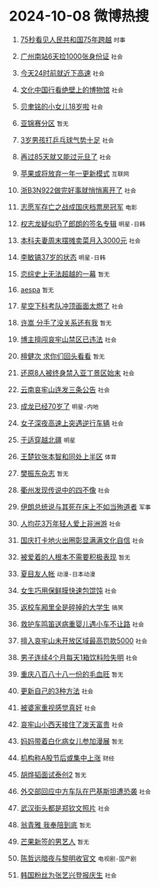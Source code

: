 # 2024-10-08 微博热搜 
1. [75秒看见人民共和国75年跨越](https://m.weibo.cn/search?containerid=100103type%3D1%26t%3D10%26q%3D%2375%E7%A7%92%E7%9C%8B%E8%A7%81%E4%BA%BA%E6%B0%91%E5%85%B1%E5%92%8C%E5%9B%BD75%E5%B9%B4%E8%B7%A8%E8%B6%8A%23&stream_entry_id=51&isnewpage=1&extparam=seat%3D1%26cate%3D10103%26q%3D%252375%25E7%25A7%2592%25E7%259C%258B%25E8%25A7%2581%25E4%25BA%25BA%25E6%25B0%2591%25E5%2585%25B1%25E5%2592%258C%25E5%259B%25BD75%25E5%25B9%25B4%25E8%25B7%25A8%25E8%25B6%258A%2523%26filter_type%3Drealtimehot%26dgr%3D0%26pos%3D0%26c_type%3D51%26stream_entry_id%3D51%26display_time%3D1728317120%26pre_seqid%3D172831712004801187032128) `时事` 

2. [广州南站6天捡1000张身份证](https://m.weibo.cn/search?containerid=100103type%3D1%26t%3D10%26q%3D%23%E5%B9%BF%E5%B7%9E%E5%8D%97%E7%AB%996%E5%A4%A9%E6%8D%A11000%E5%BC%A0%E8%BA%AB%E4%BB%BD%E8%AF%81%23&stream_entry_id=31&isnewpage=1&extparam=seat%3D1%26band_rank%3D1%26filter_type%3Drealtimehot%26pos%3D0%26realpos%3D1%26cate%3D5001%26q%3D%2523%25E5%25B9%25BF%25E5%25B7%259E%25E5%258D%2597%25E7%25AB%25996%25E5%25A4%25A9%25E6%258D%25A11000%25E5%25BC%25A0%25E8%25BA%25AB%25E4%25BB%25BD%25E8%25AF%2581%2523%26dgr%3D0%26stream_entry_id%3D31%26lcate%3D5001%26c_type%3D31%26flag%3D0%26display_time%3D1728317120%26pre_seqid%3D172831712004801187032128) `社会` 

3. [今天24时前就近下高速](https://m.weibo.cn/search?containerid=100103type%3D1%26t%3D10%26q%3D%23%E4%BB%8A%E5%A4%A924%E6%97%B6%E5%89%8D%E5%B0%B1%E8%BF%91%E4%B8%8B%E9%AB%98%E9%80%9F%23&stream_entry_id=31&isnewpage=1&extparam=seat%3D1%26band_rank%3D2%26filter_type%3Drealtimehot%26pos%3D1%26realpos%3D2%26cate%3D5001%26q%3D%2523%25E4%25BB%258A%25E5%25A4%25A924%25E6%2597%25B6%25E5%2589%258D%25E5%25B0%25B1%25E8%25BF%2591%25E4%25B8%258B%25E9%25AB%2598%25E9%2580%259F%2523%26dgr%3D0%26stream_entry_id%3D31%26lcate%3D5001%26c_type%3D31%26flag%3D0%26display_time%3D1728317120%26pre_seqid%3D172831712004801187032128) `社会` 

4. [文化中国行看绝壁上的博物馆](https://m.weibo.cn/search?containerid=100103type%3D1%26t%3D10%26q%3D%23%E6%96%87%E5%8C%96%E4%B8%AD%E5%9B%BD%E8%A1%8C%E7%9C%8B%E7%BB%9D%E5%A3%81%E4%B8%8A%E7%9A%84%E5%8D%9A%E7%89%A9%E9%A6%86%23&stream_entry_id=31&isnewpage=1&extparam=seat%3D1%26band_rank%3D3%26filter_type%3Drealtimehot%26pos%3D2%26realpos%3D3%26cate%3D5001%26q%3D%2523%25E6%2596%2587%25E5%258C%2596%25E4%25B8%25AD%25E5%259B%25BD%25E8%25A1%258C%25E7%259C%258B%25E7%25BB%259D%25E5%25A3%2581%25E4%25B8%258A%25E7%259A%2584%25E5%258D%259A%25E7%2589%25A9%25E9%25A6%2586%2523%26dgr%3D0%26stream_entry_id%3D31%26lcate%3D5001%26c_type%3D31%26flag%3D0%26display_time%3D1728317120%26pre_seqid%3D172831712004801187032128) `社会` 

5. [贝聿铭的小女儿18岁啦](https://m.weibo.cn/search?containerid=100103type%3D1%26t%3D10%26q%3D%23%E8%B4%9D%E8%81%BF%E9%93%AD%E7%9A%84%E5%B0%8F%E5%A5%B3%E5%84%BF18%E5%B2%81%E5%95%A6%23&stream_entry_id=31&isnewpage=1&extparam=seat%3D1%26band_rank%3D4%26filter_type%3Drealtimehot%26pos%3D3%26realpos%3D4%26cate%3D5001%26q%3D%2523%25E8%25B4%259D%25E8%2581%25BF%25E9%2593%25AD%25E7%259A%2584%25E5%25B0%258F%25E5%25A5%25B3%25E5%2584%25BF18%25E5%25B2%2581%25E5%2595%25A6%2523%26dgr%3D0%26stream_entry_id%3D31%26lcate%3D5001%26c_type%3D31%26flag%3D0%26display_time%3D1728317120%26pre_seqid%3D172831712004801187032128) `社会` 

6. [亚锦赛分区](https://m.weibo.cn/search?containerid=100103type%3D1%26t%3D10%26q%3D%E4%BA%9A%E9%94%A6%E8%B5%9B%E5%88%86%E5%8C%BA&stream_entry_id=31&isnewpage=1&extparam=seat%3D1%26band_rank%3D5%26filter_type%3Drealtimehot%26pos%3D4%26realpos%3D5%26cate%3D5001%26q%3D%25E4%25BA%259A%25E9%2594%25A6%25E8%25B5%259B%25E5%2588%2586%25E5%258C%25BA%26dgr%3D0%26stream_entry_id%3D31%26lcate%3D5001%26c_type%3D31%26flag%3D0%26display_time%3D1728317120%26pre_seqid%3D172831712004801187032128) `暂无` 

7. [3岁男孩打乒乓球气势十足](https://m.weibo.cn/search?containerid=100103type%3D1%26t%3D10%26q%3D%233%E5%B2%81%E7%94%B7%E5%AD%A9%E6%89%93%E4%B9%92%E4%B9%93%E7%90%83%E6%B0%94%E5%8A%BF%E5%8D%81%E8%B6%B3%23&stream_entry_id=31&isnewpage=1&extparam=seat%3D1%26band_rank%3D6%26filter_type%3Drealtimehot%26pos%3D5%26realpos%3D6%26cate%3D5001%26q%3D%25233%25E5%25B2%2581%25E7%2594%25B7%25E5%25AD%25A9%25E6%2589%2593%25E4%25B9%2592%25E4%25B9%2593%25E7%2590%2583%25E6%25B0%2594%25E5%258A%25BF%25E5%258D%2581%25E8%25B6%25B3%2523%26dgr%3D0%26stream_entry_id%3D31%26lcate%3D5001%26c_type%3D31%26flag%3D0%26display_time%3D1728317120%26pre_seqid%3D172831712004801187032128) `社会` 

8. [再过85天就又能过元旦了](https://m.weibo.cn/search?containerid=100103type%3D1%26t%3D10%26q%3D%23%E5%86%8D%E8%BF%8785%E5%A4%A9%E5%B0%B1%E5%8F%88%E8%83%BD%E8%BF%87%E5%85%83%E6%97%A6%E4%BA%86%23&stream_entry_id=31&isnewpage=1&extparam=seat%3D1%26band_rank%3D7%26filter_type%3Drealtimehot%26pos%3D6%26realpos%3D7%26cate%3D5001%26q%3D%2523%25E5%2586%258D%25E8%25BF%258785%25E5%25A4%25A9%25E5%25B0%25B1%25E5%258F%2588%25E8%2583%25BD%25E8%25BF%2587%25E5%2585%2583%25E6%2597%25A6%25E4%25BA%2586%2523%26dgr%3D0%26stream_entry_id%3D31%26lcate%3D5001%26c_type%3D31%26flag%3D0%26display_time%3D1728317120%26pre_seqid%3D172831712004801187032128) `社会` 

9. [苹果或将放弃一年一更新模式](https://m.weibo.cn/search?containerid=100103type%3D1%26t%3D10%26q%3D%23%E8%8B%B9%E6%9E%9C%E6%88%96%E5%B0%86%E6%94%BE%E5%BC%83%E4%B8%80%E5%B9%B4%E4%B8%80%E6%9B%B4%E6%96%B0%E6%A8%A1%E5%BC%8F%23&stream_entry_id=31&isnewpage=1&extparam=seat%3D1%26band_rank%3D8%26filter_type%3Drealtimehot%26pos%3D7%26realpos%3D8%26cate%3D5001%26q%3D%2523%25E8%258B%25B9%25E6%259E%259C%25E6%2588%2596%25E5%25B0%2586%25E6%2594%25BE%25E5%25BC%2583%25E4%25B8%2580%25E5%25B9%25B4%25E4%25B8%2580%25E6%259B%25B4%25E6%2596%25B0%25E6%25A8%25A1%25E5%25BC%258F%2523%26dgr%3D0%26stream_entry_id%3D31%26lcate%3D5001%26c_type%3D31%26flag%3D0%26display_time%3D1728317120%26pre_seqid%3D172831712004801187032128) `互联网` 

10. [浙B3N922做完好事就悄悄离开了](https://m.weibo.cn/search?containerid=100103type%3D1%26t%3D10%26q%3D%23%E6%B5%99B3N922%E5%81%9A%E5%AE%8C%E5%A5%BD%E4%BA%8B%E5%B0%B1%E6%82%84%E6%82%84%E7%A6%BB%E5%BC%80%E4%BA%86%23&stream_entry_id=31&isnewpage=1&extparam=seat%3D1%26band_rank%3D9%26filter_type%3Drealtimehot%26pos%3D8%26realpos%3D9%26cate%3D5001%26q%3D%2523%25E6%25B5%2599B3N922%25E5%2581%259A%25E5%25AE%258C%25E5%25A5%25BD%25E4%25BA%258B%25E5%25B0%25B1%25E6%2582%2584%25E6%2582%2584%25E7%25A6%25BB%25E5%25BC%2580%25E4%25BA%2586%2523%26dgr%3D0%26stream_entry_id%3D31%26lcate%3D5001%26c_type%3D31%26flag%3D32768%26display_time%3D1728317120%26pre_seqid%3D172831712004801187032128) `社会` 

11. [志愿军存亡之战成国庆档票房冠军](https://m.weibo.cn/search?containerid=100103type%3D1%26t%3D10%26q%3D%23%E5%BF%97%E6%84%BF%E5%86%9B%E5%AD%98%E4%BA%A1%E4%B9%8B%E6%88%98%E6%88%90%E5%9B%BD%E5%BA%86%E6%A1%A3%E7%A5%A8%E6%88%BF%E5%86%A0%E5%86%9B%23&stream_entry_id=31&isnewpage=1&extparam=seat%3D1%26band_rank%3D10%26filter_type%3Drealtimehot%26pos%3D9%26realpos%3D10%26cate%3D5001%26q%3D%2523%25E5%25BF%2597%25E6%2584%25BF%25E5%2586%259B%25E5%25AD%2598%25E4%25BA%25A1%25E4%25B9%258B%25E6%2588%2598%25E6%2588%2590%25E5%259B%25BD%25E5%25BA%2586%25E6%25A1%25A3%25E7%25A5%25A8%25E6%2588%25BF%25E5%2586%25A0%25E5%2586%259B%2523%26dgr%3D0%26stream_entry_id%3D31%26lcate%3D5001%26c_type%3D31%26flag%3D0%26display_time%3D1728317120%26pre_seqid%3D172831712004801187032128) `电影` 

12. [权志龙疑似扔了郎朗的签名专辑](https://m.weibo.cn/search?containerid=100103type%3D1%26t%3D10%26q%3D%23%E6%9D%83%E5%BF%97%E9%BE%99%E7%96%91%E4%BC%BC%E6%89%94%E4%BA%86%E9%83%8E%E6%9C%97%E7%9A%84%E7%AD%BE%E5%90%8D%E4%B8%93%E8%BE%91%23&stream_entry_id=31&isnewpage=1&extparam=seat%3D1%26band_rank%3D11%26filter_type%3Drealtimehot%26pos%3D10%26realpos%3D11%26cate%3D5001%26q%3D%2523%25E6%259D%2583%25E5%25BF%2597%25E9%25BE%2599%25E7%2596%2591%25E4%25BC%25BC%25E6%2589%2594%25E4%25BA%2586%25E9%2583%258E%25E6%259C%2597%25E7%259A%2584%25E7%25AD%25BE%25E5%2590%258D%25E4%25B8%2593%25E8%25BE%2591%2523%26dgr%3D0%26stream_entry_id%3D31%26lcate%3D5001%26c_type%3D31%26flag%3D2%26display_time%3D1728317120%26pre_seqid%3D172831712004801187032128) `明星-日韩` 

13. [本科夫妻周末摆摊卖菜月入3000元](https://m.weibo.cn/search?containerid=100103type%3D1%26t%3D10%26q%3D%23%E6%9C%AC%E7%A7%91%E5%A4%AB%E5%A6%BB%E5%91%A8%E6%9C%AB%E6%91%86%E6%91%8A%E5%8D%96%E8%8F%9C%E6%9C%88%E5%85%A53000%E5%85%83%23&stream_entry_id=31&isnewpage=1&extparam=seat%3D1%26band_rank%3D12%26filter_type%3Drealtimehot%26pos%3D11%26realpos%3D12%26cate%3D5001%26q%3D%2523%25E6%259C%25AC%25E7%25A7%2591%25E5%25A4%25AB%25E5%25A6%25BB%25E5%2591%25A8%25E6%259C%25AB%25E6%2591%2586%25E6%2591%258A%25E5%258D%2596%25E8%258F%259C%25E6%259C%2588%25E5%2585%25A53000%25E5%2585%2583%2523%26dgr%3D0%26stream_entry_id%3D31%26lcate%3D5001%26c_type%3D31%26flag%3D32768%26display_time%3D1728317120%26pre_seqid%3D172831712004801187032128) `社会` 

14. [李敏镐37岁的状态](https://m.weibo.cn/search?containerid=100103type%3D1%26t%3D10%26q%3D%23%E6%9D%8E%E6%95%8F%E9%95%9037%E5%B2%81%E7%9A%84%E7%8A%B6%E6%80%81%23&stream_entry_id=31&isnewpage=1&extparam=seat%3D1%26band_rank%3D13%26filter_type%3Drealtimehot%26pos%3D12%26realpos%3D13%26cate%3D5001%26q%3D%2523%25E6%259D%258E%25E6%2595%258F%25E9%2595%259037%25E5%25B2%2581%25E7%259A%2584%25E7%258A%25B6%25E6%2580%2581%2523%26dgr%3D0%26stream_entry_id%3D31%26lcate%3D5001%26c_type%3D31%26flag%3D2%26display_time%3D1728317120%26pre_seqid%3D172831712004801187032128) `明星-日韩` 

15. [恋综史上无法超越的一幕](https://m.weibo.cn/search?containerid=100103type%3D1%26t%3D10%26q%3D%E6%81%8B%E7%BB%BC%E5%8F%B2%E4%B8%8A%E6%97%A0%E6%B3%95%E8%B6%85%E8%B6%8A%E7%9A%84%E4%B8%80%E5%B9%95&stream_entry_id=31&isnewpage=1&extparam=seat%3D1%26band_rank%3D14%26filter_type%3Drealtimehot%26pos%3D13%26realpos%3D14%26cate%3D5001%26q%3D%25E6%2581%258B%25E7%25BB%25BC%25E5%258F%25B2%25E4%25B8%258A%25E6%2597%25A0%25E6%25B3%2595%25E8%25B6%2585%25E8%25B6%258A%25E7%259A%2584%25E4%25B8%2580%25E5%25B9%2595%26dgr%3D0%26stream_entry_id%3D31%26lcate%3D5001%26c_type%3D31%26flag%3D2%26display_time%3D1728317120%26pre_seqid%3D172831712004801187032128) `暂无` 

16. [aespa](https://m.weibo.cn/search?containerid=100103type%3D1%26t%3D10%26q%3Daespa&stream_entry_id=31&isnewpage=1&extparam=seat%3D1%26band_rank%3D15%26filter_type%3Drealtimehot%26pos%3D14%26realpos%3D15%26cate%3D5001%26q%3Daespa%26dgr%3D0%26stream_entry_id%3D31%26lcate%3D5001%26c_type%3D31%26flag%3D1%26display_time%3D1728317120%26pre_seqid%3D172831712004801187032128) `暂无` 

17. [星空下科考队冲顶画面太燃了](https://m.weibo.cn/search?containerid=100103type%3D1%26t%3D10%26q%3D%23%E6%98%9F%E7%A9%BA%E4%B8%8B%E7%A7%91%E8%80%83%E9%98%9F%E5%86%B2%E9%A1%B6%E7%94%BB%E9%9D%A2%E5%A4%AA%E7%87%83%E4%BA%86%23&stream_entry_id=31&isnewpage=1&extparam=seat%3D1%26band_rank%3D16%26filter_type%3Drealtimehot%26pos%3D15%26realpos%3D16%26cate%3D5001%26q%3D%2523%25E6%2598%259F%25E7%25A9%25BA%25E4%25B8%258B%25E7%25A7%2591%25E8%2580%2583%25E9%2598%259F%25E5%2586%25B2%25E9%25A1%25B6%25E7%2594%25BB%25E9%259D%25A2%25E5%25A4%25AA%25E7%2587%2583%25E4%25BA%2586%2523%26dgr%3D0%26stream_entry_id%3D31%26lcate%3D5001%26c_type%3D31%26flag%3D1%26display_time%3D1728317120%26pre_seqid%3D172831712004801187032128) `社会` 

18. [许嵩 分手了没关系还有我](https://m.weibo.cn/search?containerid=100103type%3D1%26t%3D10%26q%3D%E8%AE%B8%E5%B5%A9+%E5%88%86%E6%89%8B%E4%BA%86%E6%B2%A1%E5%85%B3%E7%B3%BB%E8%BF%98%E6%9C%89%E6%88%91&stream_entry_id=31&isnewpage=1&extparam=seat%3D1%26band_rank%3D17%26filter_type%3Drealtimehot%26pos%3D16%26realpos%3D17%26cate%3D5001%26q%3D%25E8%25AE%25B8%25E5%25B5%25A9%2520%25E5%2588%2586%25E6%2589%258B%25E4%25BA%2586%25E6%25B2%25A1%25E5%2585%25B3%25E7%25B3%25BB%25E8%25BF%2598%25E6%259C%2589%25E6%2588%2591%26dgr%3D0%26stream_entry_id%3D31%26lcate%3D5001%26c_type%3D31%26flag%3D2%26display_time%3D1728317120%26pre_seqid%3D172831712004801187032128) `暂无` 

19. [博主擅闯哀牢山禁区已违法](https://m.weibo.cn/search?containerid=100103type%3D1%26t%3D10%26q%3D%23%E5%8D%9A%E4%B8%BB%E6%93%85%E9%97%AF%E5%93%80%E7%89%A2%E5%B1%B1%E7%A6%81%E5%8C%BA%E5%B7%B2%E8%BF%9D%E6%B3%95%23&stream_entry_id=31&isnewpage=1&extparam=seat%3D1%26band_rank%3D18%26filter_type%3Drealtimehot%26pos%3D17%26realpos%3D18%26cate%3D5001%26q%3D%2523%25E5%258D%259A%25E4%25B8%25BB%25E6%2593%2585%25E9%2597%25AF%25E5%2593%2580%25E7%2589%25A2%25E5%25B1%25B1%25E7%25A6%2581%25E5%258C%25BA%25E5%25B7%25B2%25E8%25BF%259D%25E6%25B3%2595%2523%26dgr%3D0%26stream_entry_id%3D31%26lcate%3D5001%26c_type%3D31%26flag%3D2%26display_time%3D1728317120%26pre_seqid%3D172831712004801187032128) `社会` 

20. [檀健次 求你们回头看看](https://m.weibo.cn/search?containerid=100103type%3D1%26t%3D10%26q%3D%E6%AA%80%E5%81%A5%E6%AC%A1+%E6%B1%82%E4%BD%A0%E4%BB%AC%E5%9B%9E%E5%A4%B4%E7%9C%8B%E7%9C%8B&stream_entry_id=31&isnewpage=1&extparam=seat%3D1%26band_rank%3D19%26filter_type%3Drealtimehot%26pos%3D18%26realpos%3D19%26cate%3D5001%26q%3D%25E6%25AA%2580%25E5%2581%25A5%25E6%25AC%25A1%2520%25E6%25B1%2582%25E4%25BD%25A0%25E4%25BB%25AC%25E5%259B%259E%25E5%25A4%25B4%25E7%259C%258B%25E7%259C%258B%26dgr%3D0%26stream_entry_id%3D31%26lcate%3D5001%26c_type%3D31%26flag%3D1%26display_time%3D1728317120%26pre_seqid%3D172831712004801187032128) `暂无` 

21. [还原8人被终身禁入亚丁景区始末](https://m.weibo.cn/search?containerid=100103type%3D1%26t%3D10%26q%3D%23%E8%BF%98%E5%8E%9F8%E4%BA%BA%E8%A2%AB%E7%BB%88%E8%BA%AB%E7%A6%81%E5%85%A5%E4%BA%9A%E4%B8%81%E6%99%AF%E5%8C%BA%E5%A7%8B%E6%9C%AB%23&stream_entry_id=31&isnewpage=1&extparam=seat%3D1%26band_rank%3D20%26filter_type%3Drealtimehot%26pos%3D19%26realpos%3D20%26cate%3D5001%26q%3D%2523%25E8%25BF%2598%25E5%258E%259F8%25E4%25BA%25BA%25E8%25A2%25AB%25E7%25BB%2588%25E8%25BA%25AB%25E7%25A6%2581%25E5%2585%25A5%25E4%25BA%259A%25E4%25B8%2581%25E6%2599%25AF%25E5%258C%25BA%25E5%25A7%258B%25E6%259C%25AB%2523%26dgr%3D0%26stream_entry_id%3D31%26lcate%3D5001%26c_type%3D31%26flag%3D0%26display_time%3D1728317120%26pre_seqid%3D172831712004801187032128) `社会` 

22. [云南哀牢山连发三条公告](https://m.weibo.cn/search?containerid=100103type%3D1%26t%3D10%26q%3D%23%E4%BA%91%E5%8D%97%E5%93%80%E7%89%A2%E5%B1%B1%E8%BF%9E%E5%8F%91%E4%B8%89%E6%9D%A1%E5%85%AC%E5%91%8A%23&stream_entry_id=31&isnewpage=1&extparam=seat%3D1%26band_rank%3D21%26filter_type%3Drealtimehot%26pos%3D20%26realpos%3D21%26cate%3D5001%26q%3D%2523%25E4%25BA%2591%25E5%258D%2597%25E5%2593%2580%25E7%2589%25A2%25E5%25B1%25B1%25E8%25BF%259E%25E5%258F%2591%25E4%25B8%2589%25E6%259D%25A1%25E5%2585%25AC%25E5%2591%258A%2523%26dgr%3D0%26stream_entry_id%3D31%26lcate%3D5001%26c_type%3D31%26flag%3D2%26display_time%3D1728317120%26pre_seqid%3D172831712004801187032128) `社会` 

23. [成龙已经70岁了](https://m.weibo.cn/search?containerid=100103type%3D1%26t%3D10%26q%3D%23%E6%88%90%E9%BE%99%E5%B7%B2%E7%BB%8F70%E5%B2%81%E4%BA%86%23&stream_entry_id=31&isnewpage=1&extparam=seat%3D1%26band_rank%3D22%26filter_type%3Drealtimehot%26pos%3D21%26realpos%3D22%26cate%3D5001%26q%3D%2523%25E6%2588%2590%25E9%25BE%2599%25E5%25B7%25B2%25E7%25BB%258F70%25E5%25B2%2581%25E4%25BA%2586%2523%26dgr%3D0%26stream_entry_id%3D31%26lcate%3D5001%26c_type%3D31%26flag%3D0%26display_time%3D1728317120%26pre_seqid%3D172831712004801187032128) `明星-内地` 

24. [女子深夜高速上突遇逆行车辆](https://m.weibo.cn/search?containerid=100103type%3D1%26t%3D10%26q%3D%23%E5%A5%B3%E5%AD%90%E6%B7%B1%E5%A4%9C%E9%AB%98%E9%80%9F%E4%B8%8A%E7%AA%81%E9%81%87%E9%80%86%E8%A1%8C%E8%BD%A6%E8%BE%86%23&stream_entry_id=31&isnewpage=1&extparam=seat%3D1%26band_rank%3D23%26filter_type%3Drealtimehot%26pos%3D22%26realpos%3D23%26cate%3D5001%26q%3D%2523%25E5%25A5%25B3%25E5%25AD%2590%25E6%25B7%25B1%25E5%25A4%259C%25E9%25AB%2598%25E9%2580%259F%25E4%25B8%258A%25E7%25AA%2581%25E9%2581%2587%25E9%2580%2586%25E8%25A1%258C%25E8%25BD%25A6%25E8%25BE%2586%2523%26dgr%3D0%26stream_entry_id%3D31%26lcate%3D5001%26c_type%3D31%26flag%3D1%26display_time%3D1728317120%26pre_seqid%3D172831712004801187032128) `社会` 

25. [于适穿越北疆](https://m.weibo.cn/search?containerid=100103type%3D1%26t%3D10%26q%3D%23%E4%BA%8E%E9%80%82%E7%A9%BF%E8%B6%8A%E5%8C%97%E7%96%86%23&stream_entry_id=31&isnewpage=1&extparam=seat%3D1%26band_rank%3D24%26filter_type%3Drealtimehot%26pos%3D23%26realpos%3D24%26cate%3D5001%26q%3D%2523%25E4%25BA%258E%25E9%2580%2582%25E7%25A9%25BF%25E8%25B6%258A%25E5%258C%2597%25E7%2596%2586%2523%26dgr%3D0%26stream_entry_id%3D31%26lcate%3D5001%26c_type%3D31%26flag%3D1%26display_time%3D1728317120%26pre_seqid%3D172831712004801187032128) `明星` 

26. [王楚钦张本智和同处上半区](https://m.weibo.cn/search?containerid=100103type%3D1%26t%3D10%26q%3D%23%E7%8E%8B%E6%A5%9A%E9%92%A6%E5%BC%A0%E6%9C%AC%E6%99%BA%E5%92%8C%E5%90%8C%E5%A4%84%E4%B8%8A%E5%8D%8A%E5%8C%BA%23&stream_entry_id=31&isnewpage=1&extparam=seat%3D1%26band_rank%3D25%26filter_type%3Drealtimehot%26pos%3D24%26realpos%3D25%26cate%3D5001%26q%3D%2523%25E7%258E%258B%25E6%25A5%259A%25E9%2592%25A6%25E5%25BC%25A0%25E6%259C%25AC%25E6%2599%25BA%25E5%2592%258C%25E5%2590%258C%25E5%25A4%2584%25E4%25B8%258A%25E5%258D%258A%25E5%258C%25BA%2523%26dgr%3D0%26stream_entry_id%3D31%26lcate%3D5001%26c_type%3D31%26flag%3D0%26display_time%3D1728317120%26pre_seqid%3D172831712004801187032128) `体育` 

27. [樊振东杂志](https://m.weibo.cn/search?containerid=100103type%3D1%26t%3D10%26q%3D%E6%A8%8A%E6%8C%AF%E4%B8%9C%E6%9D%82%E5%BF%97&stream_entry_id=31&isnewpage=1&extparam=seat%3D1%26band_rank%3D26%26filter_type%3Drealtimehot%26pos%3D25%26realpos%3D26%26cate%3D5001%26q%3D%25E6%25A8%258A%25E6%258C%25AF%25E4%25B8%259C%25E6%259D%2582%25E5%25BF%2597%26dgr%3D0%26stream_entry_id%3D31%26lcate%3D5001%26c_type%3D31%26flag%3D0%26display_time%3D1728317120%26pre_seqid%3D172831712004801187032128) `暂无` 

28. [衢州发现传说中的四不像](https://m.weibo.cn/search?containerid=100103type%3D1%26t%3D10%26q%3D%23%E8%A1%A2%E5%B7%9E%E5%8F%91%E7%8E%B0%E4%BC%A0%E8%AF%B4%E4%B8%AD%E7%9A%84%E5%9B%9B%E4%B8%8D%E5%83%8F%23&stream_entry_id=31&isnewpage=1&extparam=seat%3D1%26band_rank%3D27%26filter_type%3Drealtimehot%26pos%3D26%26realpos%3D27%26cate%3D5001%26q%3D%2523%25E8%25A1%25A2%25E5%25B7%259E%25E5%258F%2591%25E7%258E%25B0%25E4%25BC%25A0%25E8%25AF%25B4%25E4%25B8%25AD%25E7%259A%2584%25E5%259B%259B%25E4%25B8%258D%25E5%2583%258F%2523%26dgr%3D0%26stream_entry_id%3D31%26lcate%3D5001%26c_type%3D31%26flag%3D0%26display_time%3D1728317120%26pre_seqid%3D172831712004801187032128) `社会` 

29. [伊朗总统说与其死在床上不如当殉道者](https://m.weibo.cn/search?containerid=100103type%3D1%26t%3D10%26q%3D%23%E4%BC%8A%E6%9C%97%E6%80%BB%E7%BB%9F%E8%AF%B4%E4%B8%8E%E5%85%B6%E6%AD%BB%E5%9C%A8%E5%BA%8A%E4%B8%8A%E4%B8%8D%E5%A6%82%E5%BD%93%E6%AE%89%E9%81%93%E8%80%85%23&stream_entry_id=31&isnewpage=1&extparam=seat%3D1%26band_rank%3D28%26filter_type%3Drealtimehot%26pos%3D27%26realpos%3D28%26cate%3D5001%26q%3D%2523%25E4%25BC%258A%25E6%259C%2597%25E6%2580%25BB%25E7%25BB%259F%25E8%25AF%25B4%25E4%25B8%258E%25E5%2585%25B6%25E6%25AD%25BB%25E5%259C%25A8%25E5%25BA%258A%25E4%25B8%258A%25E4%25B8%258D%25E5%25A6%2582%25E5%25BD%2593%25E6%25AE%2589%25E9%2581%2593%25E8%2580%2585%2523%26dgr%3D0%26stream_entry_id%3D31%26lcate%3D5001%26c_type%3D31%26flag%3D0%26display_time%3D1728317120%26pre_seqid%3D172831712004801187032128) `军事` 

30. [人均花3万年轻人爱上非洲游](https://m.weibo.cn/search?containerid=100103type%3D1%26t%3D10%26q%3D%23%E4%BA%BA%E5%9D%87%E8%8A%B13%E4%B8%87%E5%B9%B4%E8%BD%BB%E4%BA%BA%E7%88%B1%E4%B8%8A%E9%9D%9E%E6%B4%B2%E6%B8%B8%23&stream_entry_id=31&isnewpage=1&extparam=seat%3D1%26band_rank%3D29%26filter_type%3Drealtimehot%26pos%3D28%26realpos%3D29%26cate%3D5001%26q%3D%2523%25E4%25BA%25BA%25E5%259D%2587%25E8%258A%25B13%25E4%25B8%2587%25E5%25B9%25B4%25E8%25BD%25BB%25E4%25BA%25BA%25E7%2588%25B1%25E4%25B8%258A%25E9%259D%259E%25E6%25B4%25B2%25E6%25B8%25B8%2523%26dgr%3D0%26stream_entry_id%3D31%26lcate%3D5001%26c_type%3D31%26flag%3D0%26display_time%3D1728317120%26pre_seqid%3D172831712004801187032128) `社会` 

31. [国庆打卡地火出圈彰显满满文化自信](https://m.weibo.cn/search?containerid=100103type%3D1%26t%3D10%26q%3D%23%E5%9B%BD%E5%BA%86%E6%89%93%E5%8D%A1%E5%9C%B0%E7%81%AB%E5%87%BA%E5%9C%88%E5%BD%B0%E6%98%BE%E6%BB%A1%E6%BB%A1%E6%96%87%E5%8C%96%E8%87%AA%E4%BF%A1%23&stream_entry_id=31&isnewpage=1&extparam=seat%3D1%26band_rank%3D30%26filter_type%3Drealtimehot%26pos%3D29%26realpos%3D30%26cate%3D5001%26q%3D%2523%25E5%259B%25BD%25E5%25BA%2586%25E6%2589%2593%25E5%258D%25A1%25E5%259C%25B0%25E7%2581%25AB%25E5%2587%25BA%25E5%259C%2588%25E5%25BD%25B0%25E6%2598%25BE%25E6%25BB%25A1%25E6%25BB%25A1%25E6%2596%2587%25E5%258C%2596%25E8%2587%25AA%25E4%25BF%25A1%2523%26dgr%3D0%26stream_entry_id%3D31%26lcate%3D5001%26c_type%3D31%26flag%3D1%26display_time%3D1728317120%26pre_seqid%3D172831712004801187032128) `社会` 

32. [被爱着的人根本不需要积极表现](https://m.weibo.cn/search?containerid=100103type%3D1%26t%3D10%26q%3D%E8%A2%AB%E7%88%B1%E7%9D%80%E7%9A%84%E4%BA%BA%E6%A0%B9%E6%9C%AC%E4%B8%8D%E9%9C%80%E8%A6%81%E7%A7%AF%E6%9E%81%E8%A1%A8%E7%8E%B0&stream_entry_id=31&isnewpage=1&extparam=seat%3D1%26band_rank%3D31%26filter_type%3Drealtimehot%26pos%3D30%26realpos%3D31%26cate%3D5001%26q%3D%25E8%25A2%25AB%25E7%2588%25B1%25E7%259D%2580%25E7%259A%2584%25E4%25BA%25BA%25E6%25A0%25B9%25E6%259C%25AC%25E4%25B8%258D%25E9%259C%2580%25E8%25A6%2581%25E7%25A7%25AF%25E6%259E%2581%25E8%25A1%25A8%25E7%258E%25B0%26dgr%3D0%26stream_entry_id%3D31%26lcate%3D5001%26c_type%3D31%26flag%3D1%26display_time%3D1728317120%26pre_seqid%3D172831712004801187032128) `暂无` 

33. [夏目友人帐](https://m.weibo.cn/search?containerid=100103type%3D1%26t%3D10%26q%3D%E5%A4%8F%E7%9B%AE%E5%8F%8B%E4%BA%BA%E5%B8%90&stream_entry_id=31&isnewpage=1&extparam=seat%3D1%26band_rank%3D32%26filter_type%3Drealtimehot%26pos%3D31%26realpos%3D32%26cate%3D5001%26q%3D%25E5%25A4%258F%25E7%259B%25AE%25E5%258F%258B%25E4%25BA%25BA%25E5%25B8%2590%26dgr%3D0%26stream_entry_id%3D31%26lcate%3D5001%26c_type%3D31%26flag%3D0%26display_time%3D1728317120%26pre_seqid%3D172831712004801187032128) `动漫-日本动漫` 

34. [女生巧用保鲜膜快速包馄饨](https://m.weibo.cn/search?containerid=100103type%3D1%26t%3D10%26q%3D%23%E5%A5%B3%E7%94%9F%E5%B7%A7%E7%94%A8%E4%BF%9D%E9%B2%9C%E8%86%9C%E5%BF%AB%E9%80%9F%E5%8C%85%E9%A6%84%E9%A5%A8%23&stream_entry_id=31&isnewpage=1&extparam=seat%3D1%26band_rank%3D33%26filter_type%3Drealtimehot%26pos%3D32%26realpos%3D33%26cate%3D5001%26q%3D%2523%25E5%25A5%25B3%25E7%2594%259F%25E5%25B7%25A7%25E7%2594%25A8%25E4%25BF%259D%25E9%25B2%259C%25E8%2586%259C%25E5%25BF%25AB%25E9%2580%259F%25E5%258C%2585%25E9%25A6%2584%25E9%25A5%25A8%2523%26dgr%3D0%26stream_entry_id%3D31%26lcate%3D5001%26c_type%3D31%26flag%3D0%26display_time%3D1728317120%26pre_seqid%3D172831712004801187032128) `社会` 

35. [返校车厢里全是碎掉的大学生](https://m.weibo.cn/search?containerid=100103type%3D1%26t%3D10%26q%3D%23%E8%BF%94%E6%A0%A1%E8%BD%A6%E5%8E%A2%E9%87%8C%E5%85%A8%E6%98%AF%E7%A2%8E%E6%8E%89%E7%9A%84%E5%A4%A7%E5%AD%A6%E7%94%9F%23&stream_entry_id=31&isnewpage=1&extparam=seat%3D1%26band_rank%3D34%26filter_type%3Drealtimehot%26pos%3D33%26realpos%3D34%26cate%3D5001%26q%3D%2523%25E8%25BF%2594%25E6%25A0%25A1%25E8%25BD%25A6%25E5%258E%25A2%25E9%2587%258C%25E5%2585%25A8%25E6%2598%25AF%25E7%25A2%258E%25E6%258E%2589%25E7%259A%2584%25E5%25A4%25A7%25E5%25AD%25A6%25E7%2594%259F%2523%26dgr%3D0%26stream_entry_id%3D31%26lcate%3D5001%26c_type%3D31%26flag%3D0%26display_time%3D1728317120%26pre_seqid%3D172831712004801187032128) `搞笑` 

36. [救护车鸣笛送病重婴儿遇小车不让路](https://m.weibo.cn/search?containerid=100103type%3D1%26t%3D10%26q%3D%23%E6%95%91%E6%8A%A4%E8%BD%A6%E9%B8%A3%E7%AC%9B%E9%80%81%E7%97%85%E9%87%8D%E5%A9%B4%E5%84%BF%E9%81%87%E5%B0%8F%E8%BD%A6%E4%B8%8D%E8%AE%A9%E8%B7%AF%23&stream_entry_id=31&isnewpage=1&extparam=seat%3D1%26band_rank%3D35%26filter_type%3Drealtimehot%26pos%3D34%26realpos%3D35%26cate%3D5001%26q%3D%2523%25E6%2595%2591%25E6%258A%25A4%25E8%25BD%25A6%25E9%25B8%25A3%25E7%25AC%259B%25E9%2580%2581%25E7%2597%2585%25E9%2587%258D%25E5%25A9%25B4%25E5%2584%25BF%25E9%2581%2587%25E5%25B0%258F%25E8%25BD%25A6%25E4%25B8%258D%25E8%25AE%25A9%25E8%25B7%25AF%2523%26dgr%3D0%26stream_entry_id%3D31%26lcate%3D5001%26c_type%3D31%26flag%3D0%26display_time%3D1728317120%26pre_seqid%3D172831712004801187032128) `社会` 

37. [擅入哀牢山未开放区域最高罚款5000](https://m.weibo.cn/search?containerid=100103type%3D1%26t%3D10%26q%3D%23%E6%93%85%E5%85%A5%E5%93%80%E7%89%A2%E5%B1%B1%E6%9C%AA%E5%BC%80%E6%94%BE%E5%8C%BA%E5%9F%9F%E6%9C%80%E9%AB%98%E7%BD%9A%E6%AC%BE5000%23&stream_entry_id=31&isnewpage=1&extparam=seat%3D1%26band_rank%3D36%26filter_type%3Drealtimehot%26pos%3D35%26realpos%3D36%26cate%3D5001%26q%3D%2523%25E6%2593%2585%25E5%2585%25A5%25E5%2593%2580%25E7%2589%25A2%25E5%25B1%25B1%25E6%259C%25AA%25E5%25BC%2580%25E6%2594%25BE%25E5%258C%25BA%25E5%259F%259F%25E6%259C%2580%25E9%25AB%2598%25E7%25BD%259A%25E6%25AC%25BE5000%2523%26dgr%3D0%26stream_entry_id%3D31%26lcate%3D5001%26c_type%3D31%26flag%3D0%26display_time%3D1728317120%26pre_seqid%3D172831712004801187032128) `社会` 

38. [男子连续4个月每天1箱饮料险失明](https://m.weibo.cn/search?containerid=100103type%3D1%26t%3D10%26q%3D%23%E7%94%B7%E5%AD%90%E8%BF%9E%E7%BB%AD4%E4%B8%AA%E6%9C%88%E6%AF%8F%E5%A4%A91%E7%AE%B1%E9%A5%AE%E6%96%99%E9%99%A9%E5%A4%B1%E6%98%8E%23&stream_entry_id=31&isnewpage=1&extparam=seat%3D1%26band_rank%3D37%26filter_type%3Drealtimehot%26pos%3D36%26realpos%3D37%26cate%3D5001%26q%3D%2523%25E7%2594%25B7%25E5%25AD%2590%25E8%25BF%259E%25E7%25BB%25AD4%25E4%25B8%25AA%25E6%259C%2588%25E6%25AF%258F%25E5%25A4%25A91%25E7%25AE%25B1%25E9%25A5%25AE%25E6%2596%2599%25E9%2599%25A9%25E5%25A4%25B1%25E6%2598%258E%2523%26dgr%3D0%26stream_entry_id%3D31%26lcate%3D5001%26c_type%3D31%26flag%3D0%26display_time%3D1728317120%26pre_seqid%3D172831712004801187032128) `社会` 

39. [重庆八百八十八一份的毛血旺](https://m.weibo.cn/search?containerid=100103type%3D1%26t%3D10%26q%3D%E9%87%8D%E5%BA%86%E5%85%AB%E7%99%BE%E5%85%AB%E5%8D%81%E5%85%AB%E4%B8%80%E4%BB%BD%E7%9A%84%E6%AF%9B%E8%A1%80%E6%97%BA&stream_entry_id=31&isnewpage=1&extparam=seat%3D1%26band_rank%3D38%26filter_type%3Drealtimehot%26pos%3D37%26realpos%3D38%26cate%3D5001%26q%3D%25E9%2587%258D%25E5%25BA%2586%25E5%2585%25AB%25E7%2599%25BE%25E5%2585%25AB%25E5%258D%2581%25E5%2585%25AB%25E4%25B8%2580%25E4%25BB%25BD%25E7%259A%2584%25E6%25AF%259B%25E8%25A1%2580%25E6%2597%25BA%26dgr%3D0%26stream_entry_id%3D31%26lcate%3D5001%26c_type%3D31%26flag%3D0%26display_time%3D1728317120%26pre_seqid%3D172831712004801187032128) `暂无` 

40. [更新自己的3种方法](https://m.weibo.cn/search?containerid=100103type%3D1%26t%3D10%26q%3D%23%E6%9B%B4%E6%96%B0%E8%87%AA%E5%B7%B1%E7%9A%843%E7%A7%8D%E6%96%B9%E6%B3%95%23&stream_entry_id=31&isnewpage=1&extparam=seat%3D1%26band_rank%3D39%26filter_type%3Drealtimehot%26pos%3D38%26realpos%3D39%26cate%3D5001%26q%3D%2523%25E6%259B%25B4%25E6%2596%25B0%25E8%2587%25AA%25E5%25B7%25B1%25E7%259A%25843%25E7%25A7%258D%25E6%2596%25B9%25E6%25B3%2595%2523%26dgr%3D0%26stream_entry_id%3D31%26lcate%3D5001%26c_type%3D31%26flag%3D1%26display_time%3D1728317120%26pre_seqid%3D172831712004801187032128) `社会` 

41. [被婆家重视感觉真好](https://m.weibo.cn/search?containerid=100103type%3D1%26t%3D10%26q%3D%23%E8%A2%AB%E5%A9%86%E5%AE%B6%E9%87%8D%E8%A7%86%E6%84%9F%E8%A7%89%E7%9C%9F%E5%A5%BD%23&stream_entry_id=31&isnewpage=1&extparam=seat%3D1%26band_rank%3D40%26filter_type%3Drealtimehot%26pos%3D39%26realpos%3D40%26cate%3D5001%26q%3D%2523%25E8%25A2%25AB%25E5%25A9%2586%25E5%25AE%25B6%25E9%2587%258D%25E8%25A7%2586%25E6%2584%259F%25E8%25A7%2589%25E7%259C%259F%25E5%25A5%25BD%2523%26dgr%3D0%26stream_entry_id%3D31%26lcate%3D5001%26c_type%3D31%26flag%3D1%26display_time%3D1728317120%26pre_seqid%3D172831712004801187032128) `社会` 

42. [哀牢山小西天接住了泼天富贵](https://m.weibo.cn/search?containerid=100103type%3D1%26t%3D10%26q%3D%23%E5%93%80%E7%89%A2%E5%B1%B1%E5%B0%8F%E8%A5%BF%E5%A4%A9%E6%8E%A5%E4%BD%8F%E4%BA%86%E6%B3%BC%E5%A4%A9%E5%AF%8C%E8%B4%B5%23&stream_entry_id=31&isnewpage=1&extparam=seat%3D1%26band_rank%3D41%26filter_type%3Drealtimehot%26pos%3D40%26realpos%3D41%26cate%3D5001%26q%3D%2523%25E5%2593%2580%25E7%2589%25A2%25E5%25B1%25B1%25E5%25B0%258F%25E8%25A5%25BF%25E5%25A4%25A9%25E6%258E%25A5%25E4%25BD%258F%25E4%25BA%2586%25E6%25B3%25BC%25E5%25A4%25A9%25E5%25AF%258C%25E8%25B4%25B5%2523%26dgr%3D0%26stream_entry_id%3D31%26lcate%3D5001%26c_type%3D31%26flag%3D0%26display_time%3D1728317120%26pre_seqid%3D172831712004801187032128) `社会` 

43. [妈妈带着白化病女儿参加漫展](https://m.weibo.cn/search?containerid=100103type%3D1%26t%3D10%26q%3D%E5%A6%88%E5%A6%88%E5%B8%A6%E7%9D%80%E7%99%BD%E5%8C%96%E7%97%85%E5%A5%B3%E5%84%BF%E5%8F%82%E5%8A%A0%E6%BC%AB%E5%B1%95&stream_entry_id=31&isnewpage=1&extparam=seat%3D1%26band_rank%3D42%26filter_type%3Drealtimehot%26pos%3D41%26realpos%3D42%26cate%3D5001%26q%3D%25E5%25A6%2588%25E5%25A6%2588%25E5%25B8%25A6%25E7%259D%2580%25E7%2599%25BD%25E5%258C%2596%25E7%2597%2585%25E5%25A5%25B3%25E5%2584%25BF%25E5%258F%2582%25E5%258A%25A0%25E6%25BC%25AB%25E5%25B1%2595%26dgr%3D0%26stream_entry_id%3D31%26lcate%3D5001%26c_type%3D31%26flag%3D0%26display_time%3D1728317120%26pre_seqid%3D172831712004801187032128) `暂无` 

44. [机构称A股节后或集中上涨](https://m.weibo.cn/search?containerid=100103type%3D1%26t%3D10%26q%3D%23%E6%9C%BA%E6%9E%84%E7%A7%B0A%E8%82%A1%E8%8A%82%E5%90%8E%E6%88%96%E9%9B%86%E4%B8%AD%E4%B8%8A%E6%B6%A8%23&stream_entry_id=31&isnewpage=1&extparam=seat%3D1%26band_rank%3D43%26filter_type%3Drealtimehot%26pos%3D42%26realpos%3D43%26cate%3D5001%26q%3D%2523%25E6%259C%25BA%25E6%259E%2584%25E7%25A7%25B0A%25E8%2582%25A1%25E8%258A%2582%25E5%2590%258E%25E6%2588%2596%25E9%259B%2586%25E4%25B8%25AD%25E4%25B8%258A%25E6%25B6%25A8%2523%26dgr%3D0%26stream_entry_id%3D31%26lcate%3D5001%26c_type%3D31%26flag%3D0%26display_time%3D1728317120%26pre_seqid%3D172831712004801187032128) `财经` 

45. [胡烨韬面试泰创2](https://m.weibo.cn/search?containerid=100103type%3D1%26t%3D10%26q%3D%E8%83%A1%E7%83%A8%E9%9F%AC%E9%9D%A2%E8%AF%95%E6%B3%B0%E5%88%9B2&stream_entry_id=31&isnewpage=1&extparam=seat%3D1%26band_rank%3D44%26filter_type%3Drealtimehot%26pos%3D43%26realpos%3D44%26cate%3D5001%26q%3D%25E8%2583%25A1%25E7%2583%25A8%25E9%259F%25AC%25E9%259D%25A2%25E8%25AF%2595%25E6%25B3%25B0%25E5%2588%259B2%26dgr%3D0%26stream_entry_id%3D31%26lcate%3D5001%26c_type%3D31%26flag%3D0%26display_time%3D1728317120%26pre_seqid%3D172831712004801187032128) `暂无` 

46. [外交部回应中方车队在巴基斯坦遭恐袭](https://m.weibo.cn/search?containerid=100103type%3D1%26t%3D10%26q%3D%23%E5%A4%96%E4%BA%A4%E9%83%A8%E5%9B%9E%E5%BA%94%E4%B8%AD%E6%96%B9%E8%BD%A6%E9%98%9F%E5%9C%A8%E5%B7%B4%E5%9F%BA%E6%96%AF%E5%9D%A6%E9%81%AD%E6%81%90%E8%A2%AD%23&stream_entry_id=31&isnewpage=1&extparam=seat%3D1%26band_rank%3D45%26filter_type%3Drealtimehot%26pos%3D44%26realpos%3D45%26cate%3D5001%26q%3D%2523%25E5%25A4%2596%25E4%25BA%25A4%25E9%2583%25A8%25E5%259B%259E%25E5%25BA%2594%25E4%25B8%25AD%25E6%2596%25B9%25E8%25BD%25A6%25E9%2598%259F%25E5%259C%25A8%25E5%25B7%25B4%25E5%259F%25BA%25E6%2596%25AF%25E5%259D%25A6%25E9%2581%25AD%25E6%2581%2590%25E8%25A2%25AD%2523%26dgr%3D0%26stream_entry_id%3D31%26lcate%3D5001%26c_type%3D31%26flag%3D0%26display_time%3D1728317120%26pre_seqid%3D172831712004801187032128) `社会` 

47. [武汉街头都是郑钦文照片](https://m.weibo.cn/search?containerid=100103type%3D1%26t%3D10%26q%3D%23%E6%AD%A6%E6%B1%89%E8%A1%97%E5%A4%B4%E9%83%BD%E6%98%AF%E9%83%91%E9%92%A6%E6%96%87%E7%85%A7%E7%89%87%23&stream_entry_id=31&isnewpage=1&extparam=seat%3D1%26band_rank%3D46%26filter_type%3Drealtimehot%26pos%3D45%26realpos%3D46%26cate%3D5001%26q%3D%2523%25E6%25AD%25A6%25E6%25B1%2589%25E8%25A1%2597%25E5%25A4%25B4%25E9%2583%25BD%25E6%2598%25AF%25E9%2583%2591%25E9%2592%25A6%25E6%2596%2587%25E7%2585%25A7%25E7%2589%2587%2523%26dgr%3D0%26stream_entry_id%3D31%26lcate%3D5001%26c_type%3D31%26flag%3D1%26display_time%3D1728317120%26pre_seqid%3D172831712004801187032128) `社会` 

48. [翁青雅 我奉陪到底](https://m.weibo.cn/search?containerid=100103type%3D1%26t%3D10%26q%3D%E7%BF%81%E9%9D%92%E9%9B%85+%E6%88%91%E5%A5%89%E9%99%AA%E5%88%B0%E5%BA%95&stream_entry_id=31&isnewpage=1&extparam=seat%3D1%26band_rank%3D47%26filter_type%3Drealtimehot%26pos%3D46%26realpos%3D47%26cate%3D5001%26q%3D%25E7%25BF%2581%25E9%259D%2592%25E9%259B%2585%2520%25E6%2588%2591%25E5%25A5%2589%25E9%2599%25AA%25E5%2588%25B0%25E5%25BA%2595%26dgr%3D0%26stream_entry_id%3D31%26lcate%3D5001%26c_type%3D31%26flag%3D0%26display_time%3D1728317120%26pre_seqid%3D172831712004801187032128) `暂无` 

49. [芒果新签的男艺人](https://m.weibo.cn/search?containerid=100103type%3D1%26t%3D10%26q%3D%E8%8A%92%E6%9E%9C%E6%96%B0%E7%AD%BE%E7%9A%84%E7%94%B7%E8%89%BA%E4%BA%BA&stream_entry_id=31&isnewpage=1&extparam=seat%3D1%26band_rank%3D48%26filter_type%3Drealtimehot%26pos%3D47%26realpos%3D48%26cate%3D5001%26q%3D%25E8%258A%2592%25E6%259E%259C%25E6%2596%25B0%25E7%25AD%25BE%25E7%259A%2584%25E7%2594%25B7%25E8%2589%25BA%25E4%25BA%25BA%26dgr%3D0%26stream_entry_id%3D31%26lcate%3D5001%26c_type%3D31%26flag%3D0%26display_time%3D1728317120%26pre_seqid%3D172831712004801187032128) `暂无` 

50. [陈哲远暗夜与黎明收官文](https://m.weibo.cn/search?containerid=100103type%3D1%26t%3D10%26q%3D%23%E9%99%88%E5%93%B2%E8%BF%9C%E6%9A%97%E5%A4%9C%E4%B8%8E%E9%BB%8E%E6%98%8E%E6%94%B6%E5%AE%98%E6%96%87%23&stream_entry_id=31&isnewpage=1&extparam=seat%3D1%26band_rank%3D49%26filter_type%3Drealtimehot%26pos%3D48%26realpos%3D49%26cate%3D5001%26q%3D%2523%25E9%2599%2588%25E5%2593%25B2%25E8%25BF%259C%25E6%259A%2597%25E5%25A4%259C%25E4%25B8%258E%25E9%25BB%258E%25E6%2598%258E%25E6%2594%25B6%25E5%25AE%2598%25E6%2596%2587%2523%26dgr%3D0%26stream_entry_id%3D31%26lcate%3D5001%26c_type%3D31%26flag%3D1%26display_time%3D1728317120%26pre_seqid%3D172831712004801187032128) `电视剧-国产剧` 

51. [韩国粉丝为张艺兴登报庆生](https://m.weibo.cn/search?containerid=100103type%3D1%26t%3D10%26q%3D%23%E9%9F%A9%E5%9B%BD%E7%B2%89%E4%B8%9D%E4%B8%BA%E5%BC%A0%E8%89%BA%E5%85%B4%E7%99%BB%E6%8A%A5%E5%BA%86%E7%94%9F%23&stream_entry_id=31&isnewpage=1&extparam=seat%3D1%26band_rank%3D50%26filter_type%3Drealtimehot%26pos%3D49%26realpos%3D50%26cate%3D5001%26q%3D%2523%25E9%259F%25A9%25E5%259B%25BD%25E7%25B2%2589%25E4%25B8%259D%25E4%25B8%25BA%25E5%25BC%25A0%25E8%2589%25BA%25E5%2585%25B4%25E7%2599%25BB%25E6%258A%25A5%25E5%25BA%2586%25E7%2594%259F%2523%26dgr%3D0%26stream_entry_id%3D31%26lcate%3D5001%26c_type%3D31%26flag%3D0%26display_time%3D1728317120%26pre_seqid%3D172831712004801187032128) `社会` 
